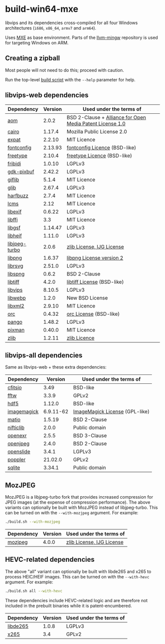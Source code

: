 # build-win64-mxe

libvips and its dependencies cross-compiled for all four Windows architectures (`i686`, `x86_64`,
`armv7` and `arm64`).

Uses [MXE](https://github.com/mxe/mxe) as base environment. Parts of the [llvm-mingw](
https://github.com/mstorsjo/llvm-mingw) repository is used for targeting Windows on ARM.

## Creating a zipball

Most people will not need to do this; proceed with caution.

Run the top-level [build script](build.sh) with the `--help` parameter for help.

## libvips-web dependencies

| Dependency      | Version   | Used under the terms of                                      |
|-----------------|-----------|--------------------------------------------------------------|
| [aom]           | 2.0.2     | BSD 2-Clause + [Alliance for Open Media Patent License 1.0]  |
| [cairo]         | 1.17.4    | Mozilla Public License 2.0                                   |
| [expat]         | 2.2.10    | MIT Licence                                                  |
| [fontconfig]    | 2.13.93   | [fontconfig Licence] (BSD-like)                              |
| [freetype]      | 2.10.4    | [freetype Licence] (BSD-like)                                |
| [fribidi]       | 1.0.10    | LGPLv3                                                       |
| [gdk-pixbuf]    | 2.42.2    | LGPLv3                                                       |
| [giflib]        | 5.1.4     | MIT Licence                                                  |
| [glib]          | 2.67.4    | LGPLv3                                                       |
| [harfbuzz]      | 2.7.4     | MIT Licence                                                  |
| [lcms]          | 2.12      | MIT Licence                                                  |
| [libexif]       | 0.6.22    | LGPLv3                                                       |
| [libffi]        | 3.3       | MIT Licence                                                  |
| [libgsf]        | 1.14.47   | LGPLv3                                                       |
| [libheif]       | 1.11.0    | LGPLv3                                                       |
| [libjpeg-turbo] | 2.0.6     | [zlib License, IJG License]                                  |
| [libpng]        | 1.6.37    | [libpng License version 2]                                   |
| [librsvg]       | 2.51.0    | LGPLv3                                                       |
| [libspng]       | 0.6.2     | BSD 2-Clause                                                 |
| [libtiff]       | 4.2.0     | [libtiff License] (BSD-like)                                 |
| [libvips]       | 8.10.5    | LGPLv3                                                       |
| [libwebp]       | 1.2.0     | New BSD License                                              |
| [libxml2]       | 2.9.10    | MIT Licence                                                  |
| [orc]           | 0.4.32    | [orc License] (BSD-like)                                     |
| [pango]         | 1.48.2    | LGPLv3                                                       |
| [pixman]        | 0.40.0    | MIT Licence                                                  |
| [zlib]          | 1.2.11    | [zlib Licence]                                               |

[aom]: https://aomedia.googlesource.com/aom/
[Alliance for Open Media Patent License 1.0]: https://aomedia.org/license/patent-license/
[cairo]: https://gitlab.freedesktop.org/cairo/cairo
[expat]: https://github.com/libexpat/libexpat
[fontconfig]: https://gitlab.freedesktop.org/fontconfig/fontconfig
[fontconfig Licence]: https://gitlab.freedesktop.org/fontconfig/fontconfig/blob/master/COPYING
[freetype]: https://git.savannah.gnu.org/cgit/freetype/freetype2.git
[freetype Licence]: https://git.savannah.gnu.org/cgit/freetype/freetype2.git/tree/docs/FTL.TXT
[fribidi]: https://github.com/fribidi/fribidi
[gdk-pixbuf]: https://gitlab.gnome.org/GNOME/gdk-pixbuf
[giflib]: https://sourceforge.net/projects/giflib/
[glib]: https://gitlab.gnome.org/GNOME/glib
[harfbuzz]: https://github.com/harfbuzz/harfbuzz
[lcms]: https://github.com/mm2/Little-CMS
[libexif]: https://github.com/libexif/libexif
[libffi]: https://github.com/libffi/libffi
[libgsf]: https://gitlab.gnome.org/GNOME/libgsf
[libheif]: https://github.com/strukturag/libheif
[libjpeg-turbo]: https://github.com/libjpeg-turbo/libjpeg-turbo
[zlib License, IJG License]: https://github.com/libjpeg-turbo/libjpeg-turbo/blob/master/LICENSE.md
[libpng]: https://github.com/glennrp/libpng
[libpng License version 2]: https://github.com/glennrp/libpng/blob/master/LICENSE
[librsvg]: https://gitlab.gnome.org/GNOME/librsvg
[libspng]: https://github.com/randy408/libspng
[libtiff]: https://gitlab.com/libtiff/libtiff
[libtiff License]: https://libtiff.gitlab.io/libtiff/misc.html
[libvips]: https://github.com/libvips/libvips
[libwebp]: https://github.com/webmproject/libwebp
[libxml2]: https://gitlab.gnome.org/GNOME/libxml2
[orc]: https://gitlab.freedesktop.org/gstreamer/orc
[orc License]: https://gitlab.freedesktop.org/gstreamer/orc/blob/master/COPYING
[pango]: https://gitlab.gnome.org/GNOME/pango
[pixman]: https://gitlab.freedesktop.org/pixman/pixman
[zlib]: https://github.com/madler/zlib
[zlib Licence]: https://github.com/madler/zlib/blob/master/zlib.h

## libvips-all dependencies

Same as libvips-web + these extra dependencies:

| Dependency      | Version   | Used under the terms of                                      |
|-----------------|-----------|--------------------------------------------------------------|
| [cfitsio]       | 3.49      | BSD-like                                                     |
| [fftw]          | 3.3.9     | GPLv2                                                        |
| [hdf5]          | 1.12.0    | BSD-like                                                     |
| [imagemagick]   | 6.9.11-62 | [ImageMagick License] (GPL-like)                             |
| [matio]         | 1.5.19    | BSD 2-Clause                                                 |
| [nifticlib]     | 2.0.0     | Public domain                                                |
| [openexr]       | 2.5.5     | BSD 3-Clause                                                 |
| [openjpeg]      | 2.4.0     | BSD 2-Clause                                                 |
| [openslide]     | 3.4.1     | LGPLv3                                                       |
| [poppler]       | 21.02.0   | GPLv2                                                        |
| [sqlite]        | 3.34.1    | Public domain                                                |

[cfitsio]: https://heasarc.gsfc.nasa.gov/fitsio/
[hdf5]: https://www.hdfgroup.org/solutions/hdf5/
[fftw]: https://github.com/FFTW/fftw3
[imagemagick]: https://github.com/ImageMagick/ImageMagick6
[ImageMagick License]: https://www.imagemagick.org/script/license.php
[matio]: https://github.com/tbeu/matio
[nifticlib]: https://nifti.nimh.nih.gov/
[openexr]: https://github.com/AcademySoftwareFoundation/openexr
[openjpeg]: https://github.com/uclouvain/openjpeg
[openslide]: https://github.com/openslide/openslide
[poppler]: https://gitlab.freedesktop.org/poppler/poppler
[sqlite]: https://www.sqlite.org/

## MozJPEG

MozJPEG is a libjpeg-turbo fork that provides increased compression for JPEG images
(at the expense of compression performance). The above variants can optionally be built
with MozJPEG instead of libjpeg-turbo. This can be turned on with the `--with-mozjpeg`
argument. For example:

```bash
./build.sh --with-mozjpeg
```

| Dependency      | Version   | Used under the terms of                                      |
|-----------------|-----------|--------------------------------------------------------------|
| [mozjpeg]       | 4.0.0     | [zlib License, IJG License]                                  |

[mozjpeg]: https://github.com/mozilla/mozjpeg

## HEVC-related dependencies

The above "all" variant can optionally be built with libde265 and x265 to process
HEIC/HEIF images. This can be turned on with the `--with-hevc` argument. For example:

```bash
./build.sh all --with-hevc
```

These dependencies include HEVC-related logic and are therefore not included in the
prebuilt binaries while it is patent-encumbered.

| Dependency      | Version   | Used under the terms of                                      |
|-----------------|-----------|--------------------------------------------------------------|
| [libde265]      | 1.0.8     | LGPLv3                                                       |
| [x265]          | 3.4       | GPLv2                                                        |

[libde265]: https://github.com/strukturag/libde265
[x265]: https://bitbucket.org/multicoreware/x265_git/wiki/Home
